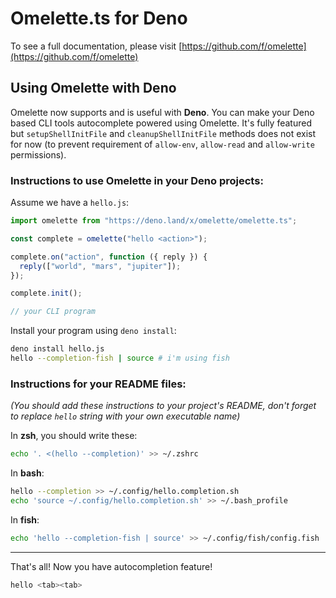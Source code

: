 # Omelette.ts for Deno

To see a full documentation, please visit [https://github.com/f/omelette](https://github.com/f/omelette)

## Using Omelette with Deno

Omelette now supports and is useful with **Deno**. You can make your Deno based CLI tools autocomplete powered using Omelette. It's fully featured but `setupShellInitFile` and `cleanupShellInitFile` methods does not exist for now (to prevent requirement of `allow-env`, `allow-read` and `allow-write` permissions).

### Instructions to use Omelette in your Deno projects:

Assume we have a `hello.js`:

```typescript
import omelette from "https://deno.land/x/omelette/omelette.ts";

const complete = omelette("hello <action>");

complete.on("action", function ({ reply }) {
  reply(["world", "mars", "jupiter"]);
});

complete.init();

// your CLI program
```

Install your program using `deno install`:

```bash
deno install hello.js
hello --completion-fish | source # i'm using fish
```

### Instructions for your README files:

*(You should add these instructions to your project's README, don't forget to replace `hello` string with your own executable name)*

In **zsh**, you should write these:

```bash
echo '. <(hello --completion)' >> ~/.zshrc
```

In **bash**:

```bash
hello --completion >> ~/.config/hello.completion.sh
echo 'source ~/.config/hello.completion.sh' >> ~/.bash_profile
```

In **fish**:

```bash
echo 'hello --completion-fish | source' >> ~/.config/fish/config.fish
```

---

That's all! Now you have autocompletion feature!

```bash
hello <tab><tab>
```
